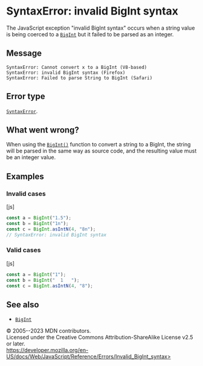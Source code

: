 SyntaxError: invalid BigInt syntax
==================================

 
The JavaScript exception \"invalid BigInt syntax\" occurs when a string
value is being coerced to a [`BigInt`](../global_objects/bigint) but it
failed to be parsed as an integer.


 
Message
-------

 
```text
SyntaxError: Cannot convert x to a BigInt (V8-based)
SyntaxError: invalid BigInt syntax (Firefox)
SyntaxError: Failed to parse String to BigInt (Safari)
```



 
Error type 
----------

 
[`SyntaxError`](../global_objects/syntaxerror).



 
What went wrong? 
----------------

 
When using the [`BigInt()`](../global_objects/bigint/bigint) function to
convert a string to a BigInt, the string will be parsed in the same way
as source code, and the resulting value must be an integer value.



 
Examples
--------


 
### Invalid cases 

 
 
 
[js]


```js
const a = BigInt("1.5");
const b = BigInt("1n");
const c = BigInt.asIntN(4, "8n");
// SyntaxError: invalid BigInt syntax
```




 
### Valid cases 

 
 
 
[js]


```js
const a = BigInt("1");
const b = BigInt("  1   ");
const c = BigInt.asIntN(4, "8");
```




 
See also 
--------

 
-   [`BigInt`](../global_objects/bigint)



 
© 2005--2023 MDN contributors.\
Licensed under the Creative Commons Attribution-ShareAlike License v2.5
or later.\
https://developer.mozilla.org/en-US/docs/Web/JavaScript/Reference/Errors/Invalid_BigInt_syntax>


